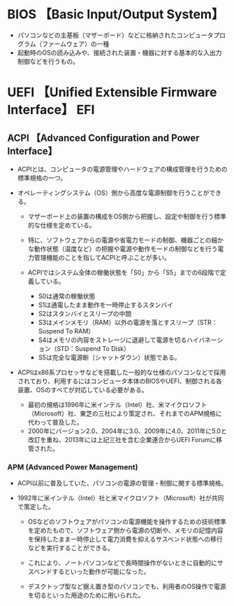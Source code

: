 # BIOS 【Basic Input/Output System】
- パソコンなどの主基板（マザーボード）などに格納されたコンピュータプログラム（ファームウェア）の一種
- 起動時のOSの読み込みや、接続された装置・機器に対する基本的な入出力制御などを行うもの。

##
##
##


# UEFI 【Unified Extensible Firmware Interface】 EFI





## ACPI 【Advanced Configuration and Power Interface】
- ACPIとは、コンピュータの電源管理やハードウェアの構成管理を行うための標準規格の一つ。
- オペレーティングシステム（OS）側から高度な電源制御を行うことができる。

    - マザーボード上の装置の構成をOS側から把握し、設定や制御を行う標準的な仕様を定めている。
    - 特に、ソフトウェアからの電源や省電力モードの制御、機器ごとの細かな動作状態（温度など）の把握や電源や動作モードの制御などを行う電力管理機能のことを指してACPIと呼ぶことが多い。

    - ACPIではシステム全体の稼働状態を「S0」から「S5」までの6段階で定義している。
        - S0は通常の稼働状態
        - S1は通電したまま動作を一時停止するスタンバイ
        - S2はスタンバイとスリープの中間
        - S3はメインメモリ（RAM）以外の電源を落とすスリープ（STR：Suspend To RAM）
        - S4はメモリの内容をストレージに退避して電源を切るハイバネーション（STD：Suspend To Disk）
        - S5は完全な電源断（シャットダウン）状態である。

- ACPIはx86系プロセッサなどを搭載した一般的な仕様のパソコンなどで採用されており、利用するにはコンピュータ本体のBIOSやUEFI、制御される各装置、OSのすべてが対応している必要がある。

    - 最初の規格は1996年に米インテル（Intel）社、米マイクロソフト（Microsoft）社、東芝の三社により策定され、それまでのAPM規格に代わって普及した。
    - 2000年にバージョン2.0、2004年に3.0、2009年に4.0、2011年に5.0と改訂を重ね、2013年には上記三社を含む企業連合からUEFI Forumに移管された。


### APM (Advanced Power Management)
- ACPI以前に普及していた、パソコンの電源の管理・制御に関する標準規格。
- 1992年に米インテル（Intel）社と米マイクロソフト（Microsoft）社が共同で策定した。

    - OSなどのソフトウェアがパソコンの電源機能を操作するための技術標準を定めたもので、ソフトウェア側から電源の切断や、メモリの記憶内容を保持したまま一時停止して電力消費を抑えるサスペンド状態への移行などを実行することができる。

    - これにより、ノートパソコンなどで長時間操作がないときに自動的にサスペンドするといった動作が可能になった。
    - デスクトップ型など据え置き型のパソコンでも、利用者のOS操作で電源を切るといった用途のために用いられた。

